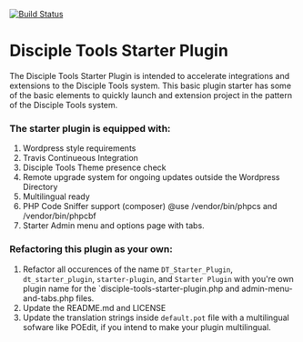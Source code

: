 [![Build Status](https://travis-ci.org/DiscipleTools/disciple-tools-starter-plugin.svg?branch=master)](https://travis-ci.org/DiscipleTools/disciple-tools-starter-plugin)

# Disciple Tools Starter Plugin
The Disciple Tools Starter Plugin is intended to accelerate integrations and extensions to the Disciple Tools system.
This basic plugin starter has some of the basic elements to quickly launch and extension project in the pattern of
the Disciple Tools system.


### The starter plugin is equipped with:
1. Wordpress style requirements
1. Travis Continueous Integration
1. Disciple Tools Theme presence check
1. Remote upgrade system for ongoing updates outside the Wordpress Directory
1. Multilingual ready
1. PHP Code Sniffer support (composer) @use /vendor/bin/phpcs and /vendor/bin/phpcbf
1. Starter Admin menu and options page with tabs.

### Refactoring this plugin as your own:
1. Refactor all occurences of the name `DT_Starter_Plugin`, `dt_starter_plugin`, `starter-plugin`, and `Starter Plugin` with you're own plugin
name for the `disciple-tools-starter-plugin.php and admin-menu-and-tabs.php files.
1. Update the README.md and LICENSE
1. Update the translation strings inside `default.pot` file with a multilingual sofware like POEdit, if you intend to make your plugin multilingual.
